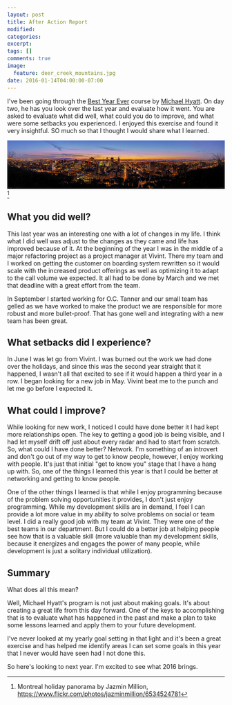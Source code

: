 ```yaml
---
layout: post
title: After Action Report
modified:
categories:
excerpt:
tags: []
comments: true
image:
  feature: deer_creek_mountains.jpg
date: 2016-01-14T04:00:00-07:00
---
```

I've been going through the [Best Year Ever][bye] course by [Michael Hyatt][mh]. On day two, he has you look over the last year and evaluate how it went. You are asked to evaluate what did well, what could you do to improve, and what were some setbacks you experienced. I enjoyed this exercise and found it very insightful. SO much so that I thought I would share what I learned.

![Montreal holiday panorama][holiday_scape][^1]

## What you did well?

This last year was an interesting one with a lot of changes in my life. I think what I did well was adjust to the changes as they came and life has improved because of it. At the beginning of the year I was in the middle of a major refactoring project as a project manager at Vivint. There my team and I worked on getting the customer on boarding system rewritten so it would scale with the increased product offerings as well as optimizing it to adapt to the call volume we expected. It all had to be done by March and we met that deadline with a great effort from the team.

In September I started working for O.C. Tanner and our small team has gelled as we have worked to make the product we are responsible for more robust and more bullet-proof. That has gone well and integrating with a new team has been great.

## What setbacks did I experience?

In June I was let go from Vivint. I was burned out the work we had done over the holidays, and since this was the second year straight that it happened, I wasn't all that excited to see if it would happen a third year in a row. I began looking for a new job in May. Vivint beat me to the punch and let me go before I expected it.

## What could I improve?

While looking for new work, I noticed I could have done better it I had kept more relationships open. The key to getting a good job is being visible, and I had let myself drift off just about every radar and had to start from scratch. So, what could I have done better? Network. I'm something of an introvert and don't go out of my way to get to know people, however, I enjoy working with people. It's just that initial "get to know you" stage that I have a hang up with. So, one of the things I learned this year is that I could be better at networking and getting to know people.

One of the other things I learned is that while I enjoy programming because of the problem solving opportunities it provides, I don't just enjoy programming. While my development skills are in demand, I feel I can provide a lot more value in my ability to solve problems on social or team level. I did a really good job with my team at Vivint. They were one of the best teams in our department. But I could do a better job at helping people see how that is a valuable skill (more valuable than my development skills, because it energizes and engages the power of many people, while development is just a solitary individual utilization).

## Summary

What does all this mean?

Well, Michael Hyatt's program is not just about making goals. It's about creating a great life from this day forward. One of the keys to accomplishing that is to evaluate what has happened in the past and make a plan to take some lessons learned and apply them to your future development.

I've never looked at my yearly goal setting in that light and it's been a great exercise and has helped me identify areas I can set some goals in this year that I never would have seen had I not done this.

So here's looking to next year. I'm excited to see what 2016 brings.

[bye]: https://bestyearever.me/
[mh]: http://michaelhyatt.com/
[holiday_scape]: /images/post_images/montreal_holiday_panorama.jpg
[^1]: Montreal holiday panorama by Jazmin Million, https://www.flickr.com/photos/jazminmillion/6534524781
